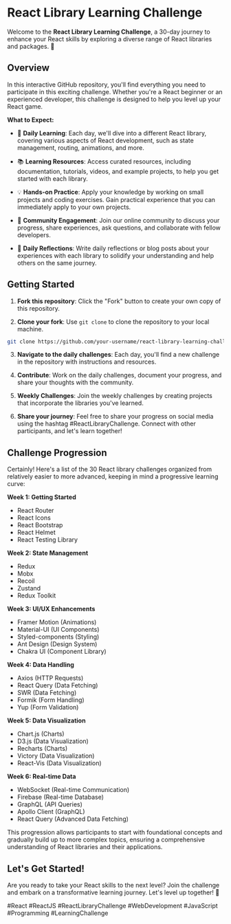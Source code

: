 # React Library Learning Challenge

Welcome to the **React Library Learning Challenge**, a 30-day journey to enhance your React skills by exploring a diverse range of React libraries and packages. 🚀

## Overview

In this interactive GitHub repository, you'll find everything you need to participate in this exciting challenge. Whether you're a React beginner or an experienced developer, this challenge is designed to help you level up your React game.

**What to Expect:**

- 📆 **Daily Learning**: Each day, we'll dive into a different React library, covering various aspects of React development, such as state management, routing, animations, and more.

- 📚 **Learning Resources**: Access curated resources, including documentation, tutorials, videos, and example projects, to help you get started with each library.

- 💡 **Hands-on Practice**: Apply your knowledge by working on small projects and coding exercises. Gain practical experience that you can immediately apply to your own projects.

- 👥 **Community Engagement**: Join our online community to discuss your progress, share experiences, ask questions, and collaborate with fellow developers.

- 📝 **Daily Reflections**: Write daily reflections or blog posts about your experiences with each library to solidify your understanding and help others on the same journey.

## Getting Started

1. **Fork this repository**: Click the "Fork" button to create your own copy of this repository.

2. **Clone your fork**: Use `git clone` to clone the repository to your local machine.

```bash
git clone https://github.com/your-username/react-library-learning-challenge.git
```

3. **Navigate to the daily challenges**: Each day, you'll find a new challenge in the repository with instructions and resources.

4. **Contribute**: Work on the daily challenges, document your progress, and share your thoughts with the community.

5. **Weekly Challenges**: Join the weekly challenges by creating projects that incorporate the libraries you've learned.

6. **Share your journey**: Feel free to share your progress on social media using the hashtag #ReactLibraryChallenge. Connect with other participants, and let's learn together!

## Challenge Progression

Certainly! Here's a list of the 30 React library challenges organized from relatively easier to more advanced, keeping in mind a progressive learning curve:

**Week 1: Getting Started**

- React Router
- React Icons
- React Bootstrap
- React Helmet
- React Testing Library

**Week 2: State Management**

- Redux
- Mobx
- Recoil
- Zustand
- Redux Toolkit

**Week 3: UI/UX Enhancements**

- Framer Motion (Animations)
- Material-UI (UI Components)
- Styled-components (Styling)
- Ant Design (Design System)
- Chakra UI (Component Library)

**Week 4: Data Handling**

- Axios (HTTP Requests)
- React Query (Data Fetching)
- SWR (Data Fetching)
- Formik (Form Handling)
- Yup (Form Validation)

**Week 5: Data Visualization**

- Chart.js (Charts)
- D3.js (Data Visualization)
- Recharts (Charts)
- Victory (Data Visualization)
- React-Vis (Data Visualization)

**Week 6: Real-time Data**

- WebSocket (Real-time Communication)
- Firebase (Real-time Database)
- GraphQL (API Queries)
- Apollo Client (GraphQL)
- React Query (Advanced Data Fetching)

This progression allows participants to start with foundational concepts and gradually build up to more complex topics, ensuring a comprehensive understanding of React libraries and their applications.

## Let's Get Started!

Are you ready to take your React skills to the next level? Join the challenge and embark on a transformative learning journey. Let's level up together! 🚀

#React #ReactJS #ReactLibraryChallenge #WebDevelopment #JavaScript #Programming #LearningChallenge
